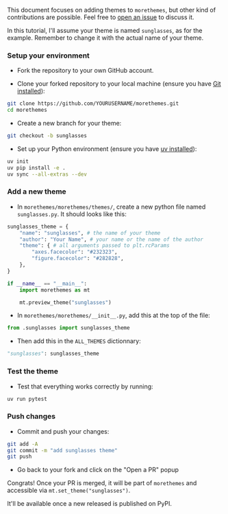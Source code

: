 This document focuses on adding themes to `morethemes`, but other kind of contributions are possible. Feel free to [open an issue](https://github.com/JosephBARBIERDARNAL/morethemes/issues) to discuss it.

In this tutorial, I'll assume your theme is named `sunglasses`, as for the example. Remember to change it with the actual name of your theme.

### Setup your environment

- Fork the repository to your own GitHub account.

- Clone your forked repository to your local machine (ensure you have [Git installed](https://git-scm.com/book/en/v2/Getting-Started-Installing-Git)):

```bash
git clone https://github.com/YOURUSERNAME/morethemes.git
cd morethemes
```

- Create a new branch for your theme:

```bash
git checkout -b sunglasses
```

- Set up your Python environment (ensure you have [uv installed](https://docs.astral.sh/uv/getting-started/installation/)):

```bash
uv init
uv pip install -e .
uv sync --all-extras --dev
```

### Add a new theme

- In `morethemes/morethemes/themes/`, create a new python file named `sunglasses.py`. It should looks like this:

```python
sunglasses_theme = {
    "name": "sunglasses", # the name of your theme
    "author": "Your Name", # your name or the name of the author
    "theme": { # all arguments passed to plt.rcParams
        "axes.facecolor": "#232323",
        "figure.facecolor": "#282828",
    },
}

if __name__ == "__main__":
    import morethemes as mt

    mt.preview_theme("sunglasses")
```

- In `morethemes/morethemes/__init__.py`, add this at the top of the file:

```python
from .sunglasses import sunglasses_theme
```

- Then add this in the `ALL_THEMES` dictionnary:

```python
"sunglasses": sunglasses_theme
```

### Test the theme

- Test that everything works correctly by running:

```bash
uv run pytest
```

### Push changes

- Commit and push your changes:

```bash
git add -A
git commit -m "add sunglasses theme"
git push
```

- Go back to your fork and click on the "Open a PR" popup

Congrats! Once your PR is merged, it will be part of `morethemes` and accessible via `mt.set_theme("sunglasses")`.

It'll be available once a new released is published on PyPI.

<br>
